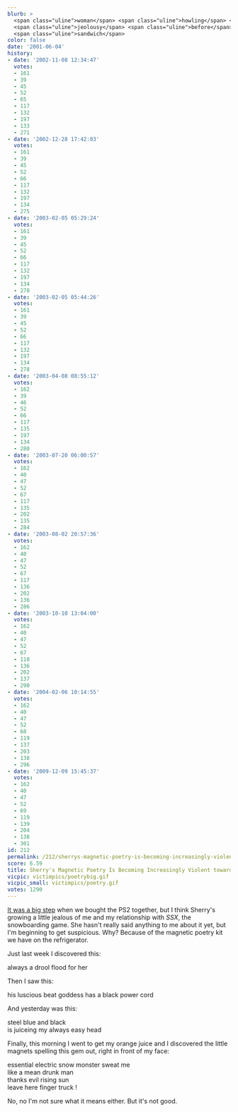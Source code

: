 ```yaml
---
blurb: >
  <span class="uline">woman</span> <span class="uline">howling</span> <span class="uline">electric</span>
  <span class="uline">jeolousy</span> <span class="uline">before</span> <span class="uline">my</span>
  <span class="uline">sandwich</span>
color: false
date: '2001-06-04'
history:
- date: '2002-11-08 12:34:47'
  votes:
  - 161
  - 39
  - 45
  - 52
  - 65
  - 117
  - 132
  - 197
  - 133
  - 271
- date: '2002-12-28 17:42:03'
  votes:
  - 161
  - 39
  - 45
  - 52
  - 66
  - 117
  - 132
  - 197
  - 134
  - 275
- date: '2003-02-05 05:29:24'
  votes:
  - 161
  - 39
  - 45
  - 52
  - 66
  - 117
  - 132
  - 197
  - 134
  - 278
- date: '2003-02-05 05:44:26'
  votes:
  - 161
  - 39
  - 45
  - 52
  - 66
  - 117
  - 132
  - 197
  - 134
  - 278
- date: '2003-04-08 08:55:12'
  votes:
  - 162
  - 39
  - 46
  - 52
  - 66
  - 117
  - 135
  - 197
  - 134
  - 280
- date: '2003-07-20 06:00:57'
  votes:
  - 162
  - 40
  - 47
  - 52
  - 67
  - 117
  - 135
  - 202
  - 135
  - 284
- date: '2003-08-02 20:57:36'
  votes:
  - 162
  - 40
  - 47
  - 52
  - 67
  - 117
  - 136
  - 202
  - 136
  - 286
- date: '2003-10-10 13:04:00'
  votes:
  - 162
  - 40
  - 47
  - 52
  - 67
  - 118
  - 136
  - 202
  - 137
  - 290
- date: '2004-02-06 10:14:55'
  votes:
  - 162
  - 40
  - 47
  - 52
  - 68
  - 119
  - 137
  - 203
  - 138
  - 296
- date: '2009-12-09 15:45:37'
  votes:
  - 162
  - 40
  - 47
  - 52
  - 69
  - 119
  - 139
  - 204
  - 138
  - 301
id: 212
permalink: /212/sherrys-magnetic-poetry-is-becoming-increasingly-violent-towards-our-ps2/
score: 6.59
title: Sherry's Magnetic Poetry Is Becoming Increasingly Violent towards Our PS2
vicpic: victimpics/poetrybig.gif
vicpic_small: victimpics/poetry.gif
votes: 1290
---
```


[It was a big step](%ARTICLE[180]%) when we bought the PS2 together,
but I think Sherry's growing a little jealous of me and my relationship
with *SSX*, the snowboarding game. She hasn't really said anything to me
about it yet, but I'm beginning to get suspicious. Why? Because of the
magnetic poetry kit we have on the refrigerator.

Just last week I discovered this:

<span class="uline">always</span> <span class="uline">a</span> <span
class="uline">drool</span> <span class="uline">flood</span> <span
class="uline">for</span> <span class="uline">her</span>

Then I saw this:

<span class="uline">his</span> <span class="uline">luscious</span> <span
class="uline">beat</span> <span class="uline">goddess</span> <span
class="uline">has</span> <span class="uline">a</span> <span
class="uline">black</span> <span class="uline">power</span> <span
class="uline">cord</span>

And yesterday was this:

<span class="uline">steel</span> <span class="uline">blue</span> <span
class="uline">and</span> <span class="uline">black</span>  
 <span class="uline">is</span> <span class="uline">juice</span><span
class="uline">ing</span> <span class="uline">my</span> <span
class="uline">always</span> <span class="uline">easy</span> <span
class="uline">head</span>

Finally, this morning I went to get my orange juice and I discovered the
little magnets spelling this gem out, right in front of my face:

<span class="uline">essential</span> <span class="uline">electric</span>
<span class="uline">snow</span> <span class="uline">monster</span> <span
class="uline">sweat</span> <span class="uline">me</span>  
 <span class="uline">like</span> <span class="uline">a</span> <span
class="uline">mean</span> <span class="uline">drunk</span> <span
class="uline">man</span>  
 <span class="uline">thanks</span> <span class="uline">evil</span> <span
class="uline">rising</span> <span class="uline">sun</span>  
 <span class="uline">leave</span> <span class="uline">here</span> <span
class="uline">finger</span> <span class="uline">truck</span> <span
class="uline">!</span>

No, no I'm not sure what it means either. But it's not good.
